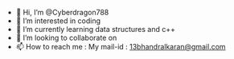 - 👋 Hi, I’m @Cyberdragon788
- 👀 I’m interested in coding
- 🌱 I’m currently learning data structures and c++
- 💞️ I’m looking to collaborate on 
- 📫 How to reach me : My mail-id : 13bhandralkaran@gmail.com
